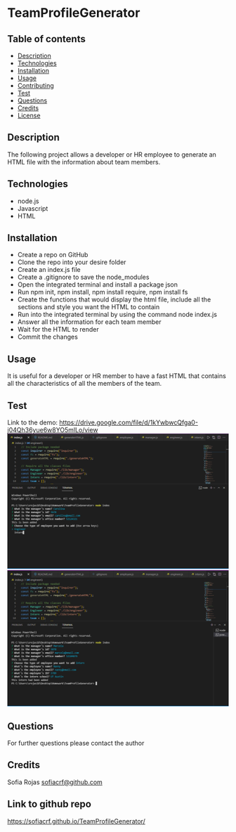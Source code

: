 # TeamProfileGenerator

## Table of contents
  * [Description](#Description)
  * [Technologies](#Technologies)
  * [Installation](#Installation)
  * [Usage](#Usage)
  * [Contributing](#Contributing)
  * [Test](#Test)
  * [Questions](#Questions)
  * [Credits](#Credits)
  * [License](#License)

  ## Description
 The following project allows a developer or HR employee to generate an HTML file with the information about team members.

  ##  Technologies
  * node.js
  * Javascript
  * HTML


  ## Installation
  * Create a repo on GitHub
  * Clone the repo into your desire folder
  * Create an index.js file
  * Create a .gitignore to save the node_modules
  * Open the integrated terminal and install a package json
  * Run npm init, npm install, npm install require, npm install fs
  * Create the functions that would display the html file, include all the sections and style you want the HTML to contain
  * Run into the integrated terminal by using the command node index.js
  * Answer all the information for each team member
  * Wait for the HTML to render
  * Commit the changes


  ## Usage
  It is useful for a developer or HR member to have a fast HTML that contains all the characteristics of all the members of the team. 

  ## Test
  Link to the demo: https://drive.google.com/file/d/1kYwbwcQfga0-j04Qh36yue6w8YO5mlLo/view
  ![Capture](tests\Capture1.PNG)
  ![Capture](tests\Capture2.PNG)

  


  ## Questions
  For further questions please contact the author


  ## Credits
  Sofia Rojas sofiacrf@github.com

  ## Link to github repo
  https://sofiacrf.github.io/TeamProfileGenerator/
